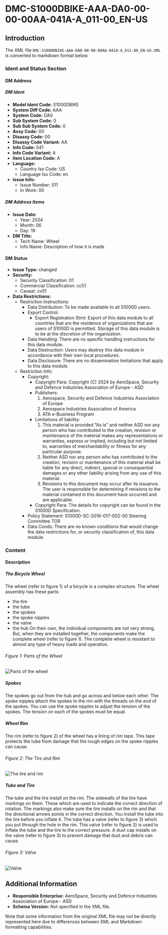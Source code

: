 # DMC-S1000DBIKE-AAA-DA0-00-00-00AA-041A-A_011-00_EN-US
## Introduction
The XML file `DMC-S1000DBIKE-AAA-DA0-00-00-00AA-041A-A_011-00_EN-US.XML` is converted to markdown format below.

### Ident and Status Section
#### DM Address
##### DM Ident
* **Model Ident Code:** S1000DBIKE
* **System Diff Code:** AAA
* **System Code:** DA0
* **Sub System Code:** 0
* **Sub Sub System Code:** 0
* **Assy Code:** 00
* **Disassy Code:** 00
* **Disassy Code Variant:** AA
* **Info Code:** 041
* **Info Code Variant:** A
* **Item Location Code:** A
* **Language:**
	+ Country Iso Code: US
	+ Language Iso Code: en
* **Issue Info:**
	+ Issue Number: 011
	+ In Work: 00

##### DM Address Items
* **Issue Date:**
	+ Year: 2024
	+ Month: 06
	+ Day: 19
* **DM Title:**
	+ Tech Name: Wheel
	+ Info Name: Description of how it is made

#### DM Status
* **Issue Type:** changed
* **Security:**
	+ Security Classification: 01
	+ Commercial Classification: cc51
	+ Caveat: cv51
* **Data Restrictions:**
	+ Restriction Instructions:
		- Data Distribution: To be made available to all S1000D users.
		- Export Control:
			- Export Registration Stmt: Export of this data module to all countries that are the residence of organizations that are users of S1000D is permitted. Storage of this data module is to be at the discretion of the organization.
		- Data Handling: There are no specific handling instructions for this data module.
		- Data Destruction: Users may destroy this data module in accordance with their own local procedures.
		- Data Disclosure: There are no dissemination limitations that apply to this data module.
	+ Restriction Info:
		- Copyright:
			- Copyright Para: Copyright (C) 2024 by AeroSpace, Security and Defence Industries Association of Europe - ASD
			- Publishers:
				1. Aerospace, Security and Defence Industries Association of Europe
				2. Aerospace Industries Association of America
				3. ATA e-Business Program
			- Limitations of liability:
				1. This material is provided "As is" and neither ASD nor any person who has contributed to the creation, revision or maintenance of the material makes any representations or warranties, express or implied, including but not limited to, warranties of merchantability or fitness for any particular purpose.
				2. Neither ASD nor any person who has contributed to the creation, revision or maintenance of this material shall be liable for any direct, indirect, special or consequential damages or any other liability arising from any use of this material.
				3. Revisions to this document may occur after its issuance. The user is responsible for determining if revisions to the material contained in this document have occurred and are applicable.
			- Copyright Para: The details for copyright can be found in the S1000D Specification.
		- Policy Statement: S1000D-SC-2016-017-002-00 Steering Committee TOR
		- Data Conds: There are no known conditions that would change the data restrictions for, or security classification of, this data module.

### Content
#### Description
##### The Bicycle Wheel
The wheel (refer to figure 1) of a bicycle is a complex structure. The wheel assembly has these parts:
* the tire
* the tube
* the spokes
* the spoke nipples
* the valve
* the hub
On their own, the individual components are not very strong. But, when they are installed together, the components make the complete wheel (refer to figure 1). The complete wheel is resistant to almost any type of heavy loads and operation.

###### Figure 1: Parts of the Wheel
![Parts of the wheel](ICN-C0419-S1000D0365-001-01)

##### Spokes
The spokes go out from the hub and go across and below each other. The spoke nipples attach the spokes to the rim with the threads on the end of the spokes. You can use the spoke nipples to adjust the tension of the spokes. The tension on each of the spokes must be equal.

##### Wheel Rim
The rim (refer to figure 2) of the wheel has a lining of rim tape. This tape protects the tube from damage that the rough edges on the spoke nipples can cause.

###### Figure 2: The Tire and Rim
![The tire and rim](ICN-C0419-S1000D0366-001-01)

##### Tube and Tire
The tube and the tire install on the rim. The sidewalls of the tire have markings on them. These which are used to indicate the correct direction of rotation. The markings also make sure the tire installs on the rim and that the directional arrows points in the correct direction. You install the tube into the tire before you inflate it. The tube has a valve (refer to figure 3) which you put through the hole in the rim. This valve (refer to figure 3) is used to inflate the tube and the tire to the correct pressure. A dust cap installs on the valve (refer to figure 3) to prevent damage that dust and debris can cause.

###### Figure 3: Valve
![Valve](ICN-C0419-S1000D0367-001-01)

## Additional Information
* **Responsible Enterprise:** AeroSpace, Security and Defence Industries Association of Europe - ASD
* **Schema Version:** Not specified in the XML file. 

Note that some information from the original XML file may not be directly represented here due to differences between XML and Markdown formatting capabilities.